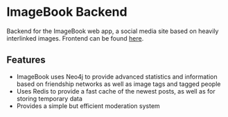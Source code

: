 # ImageBook Backend

Backend for the ImageBook web app, a social media site based on heavily interlinked images. Frontend can be found [here](https://github.com/Ventilatori/Imagebook-Front).

## Features
* ImageBook uses Neo4j to provide advanced statistics and information based on friendship networks as well as image tags and tagged people
* Uses Redis to provide a fast cache of the newest posts, as well as for storing temporary data
* Provides a simple but efficient moderation system
